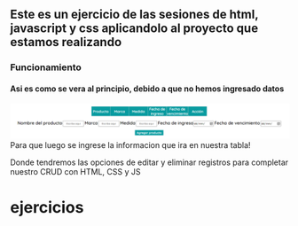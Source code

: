 ## Este es un ejercicio de las sesiones de html, javascript y css aplicandolo al proyecto que estamos realizando

### Funcionamiento
#### Asi es como se vera al principio, debido a que no hemos ingresado datos
![Tabla donde iran los registros](images/uno.png)
Para que luego se ingrese la informacion que ira en nuestra tabla!

Donde tendremos las opciones de editar y eliminar registros para completar nuestro CRUD con HTML, CSS y JS
# ejercicios

